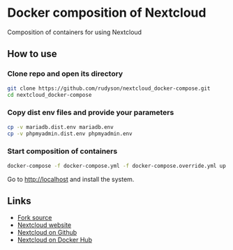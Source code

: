 # Docker composition of Nextcloud

Composition of containers for using Nextcloud

## How to use

### Clone repo and open its directory

```sh
git clone https://github.com/rudyson/nextcloud_docker-compose.git
cd nextcloud_docker-compose
```

### Copy dist env files and provide your parameters

```sh
cp -v mariadb.dist.env mariadb.env
cp -v phpmyadmin.dist.env phpmyadmin.env
```

### Start composition of containers

```sh
docker-compose -f docker-compose.yml -f docker-compose.override.yml up -d
```

Go to [http://localhost](http://127.0.0.1:80) and install the system.

## Links

* [Fork source](https://github.com/EvilFreelancer/docker-nextcloud)
* [Nextcloud website](https://nextcloud.com/)
* [Nextcloud on Github](https://github.com/nextcloud)
* [Nextcloud on Docker Hub](https://hub.docker.com/_/nextcloud/)
